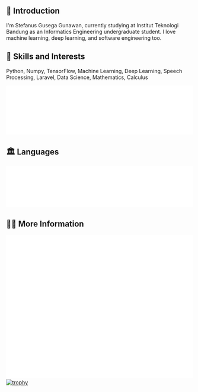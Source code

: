 ## 💬 Introduction
I'm Stefanus Gusega Gunawan, currently studying at Institut Teknologi Bandung as an Informatics Engineering undergraduate student. I love machine learning, deep learning, and software engineering too.

## 🌱 Skills and Interests
Python, Numpy, TensorFlow, Machine Learning, Deep Learning, Speech Processing, Laravel, Data Science, Mathematics, Calculus

![Topics](/metrics.plugin.topics.svg)

## 🏛️ Languages
![Most used languages](/metrics.plugin.languages.svg)

## 💁‍♂️ More Information
![Metrics](/github-metrics.svg)
[![trophy](https://github-profile-trophy.vercel.app/?username=stefanusgusega&theme=onedark)](https://github.com/ryo-ma/github-profile-trophy)
